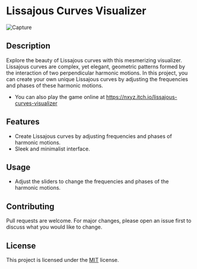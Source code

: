 
# Lissajous Curves Visualizer

![Capture](https://user-images.githubusercontent.com/49046616/235416788-e4aa5d25-a0d8-4bf6-9da2-58e33bd72404.PNG)

## Description

Explore the beauty of Lissajous curves with this mesmerizing visualizer. Lissajous curves are complex, yet elegant, geometric patterns formed by the interaction of two perpendicular harmonic motions. In this project, you can create your own unique Lissajous curves by adjusting the frequencies and phases of these harmonic motions.

- You can also play the game online at https://nxyz.itch.io/lissajous-curves-visualizer

## Features

- Create Lissajous curves by adjusting frequencies and phases of harmonic motions.
- Sleek and minimalist interface.

## Usage

- Adjust the sliders to change the frequencies and phases of the harmonic motions.

## Contributing

Pull requests are welcome. For major changes, please open an issue first to discuss what you would like to change.

## License

This project is licensed under the [MIT](https://choosealicense.com/licenses/mit/) license.
